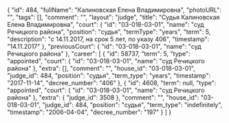 {
    "id": 484,
    "fullName": "Калиновская Елена Владимировна",
    "photoURL": "",
    "tags": [],
    "comment": "",
    "layout": "judge",
    "title": "Судья Калиновская Елена Владимировна",
    "court": {
        "id": "03-018-03-01",
        "name": "суд Речицкого района",
        "position": "судья",
        "termType": "years",
        "term": 5,
        "description": "c 14.11.2017, на срок 5 лет, по указу 406",
        "timestamp": "14.11.2017"
    },
    "previousCourt": {
        "id": "03-018-03-01",
        "name": "суд Речицкого района"
    },
    "career": [
        {
            "id": 58737,
            "term": 5,
            "type": "appointed",
            "court": {
                "id": "03-018-03-01",
                "name": "суд Речицкого района"
            },
            "extra": [],
            "comment": "",
            "house_id": "03-018-03-01",
            "judge_id": 484,
            "position": "судья",
            "term_type": "years",
            "timestamp": "2017-11-14",
            "decree_number": "406"
        },
        {
            "id": 4608,
            "term": null,
            "type": "appointed",
            "court": {
                "id": "03-018-03-01",
                "name": "суд Речицкого района"
            },
            "extra": {
                "judge_id": 3508
            },
            "comment": "",
            "house_id": "03-018-03-01",
            "judge_id": 484,
            "position": "судья",
            "term_type": "indefinitely",
            "timestamp": "2006-04-04",
            "decree_number": "197"
        }
    ]
}